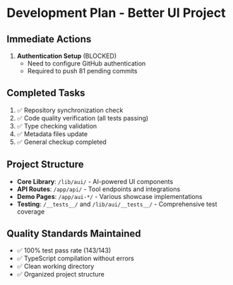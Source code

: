 # Development Plan - Better UI Project

## Immediate Actions
1. **Authentication Setup** (BLOCKED)
   - Need to configure GitHub authentication
   - Required to push 81 pending commits

## Completed Tasks
1. ✅ Repository synchronization check
2. ✅ Code quality verification (all tests passing)
3. ✅ Type checking validation
4. ✅ Metadata files update
5. ✅ General checkup completed

## Project Structure
- **Core Library**: `/lib/aui/` - AI-powered UI components
- **API Routes**: `/app/api/` - Tool endpoints and integrations
- **Demo Pages**: `/app/aui-*/` - Various showcase implementations
- **Testing**: `/__tests__/` and `/lib/aui/__tests__/` - Comprehensive test coverage

## Quality Standards Maintained
- ✅ 100% test pass rate (143/143)
- ✅ TypeScript compilation without errors
- ✅ Clean working directory
- ✅ Organized project structure